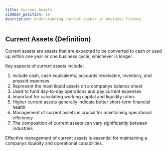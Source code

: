 ```yaml
---
title: Current Assets
sidebar_position: 19
description: Understanding current assets in business finance
---
```

## Current Assets (Definition)
Current assets are assets that are expected to be converted to cash or used up within one year or one business cycle, whichever is longer.

Key aspects of current assets include:
1. Include cash, cash equivalents, accounts receivable, inventory, and prepaid expenses
2. Represent the most liquid assets on a companys balance sheet
3. Used to fund day-to-day operations and pay current expenses
4. Important for calculating working capital and liquidity ratios
5. Higher current assets generally indicate better short-term financial health
6. Management of current assets is crucial for maintaining operational efficiency
7. The composition of current assets can vary significantly between industries

Effective management of current assets is essential for maintaining a companys liquidity and operational capabilities.